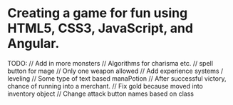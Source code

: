 # Creating a game for fun using HTML5, CSS3, JavaScript, and Angular.

TODO:
  // Add in more monsters
  // Algorithms for charisma etc.
  // spell button for mage
  // Only one weapon allowed
  // Add experience systems / leveling
  // Some type of text based manaPotion
  // After successful victory, chance of running into a merchant.
  // Fix gold because moved into inventory object
  // Change attack button names based on class
